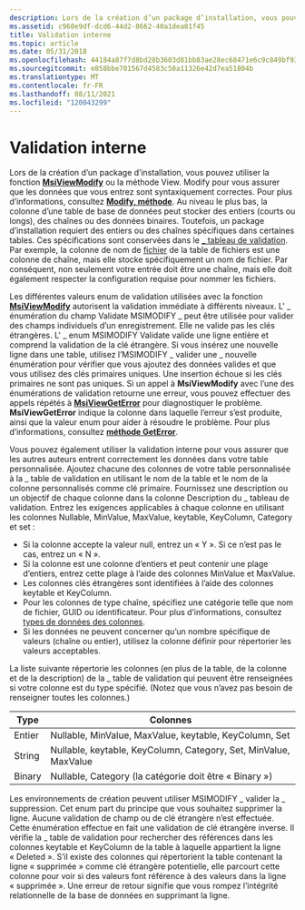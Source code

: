 ```yaml
---
description: Lors de la création d’un package d’installation, vous pouvez utiliser la fonction MsiViewModify ou la méthode View. Modify pour vous assurer que les données que vous entrez sont syntaxiquement correctes.
ms.assetid: c960e9df-dcd6-44d2-8662-40a1dea81f45
title: Validation interne
ms.topic: article
ms.date: 05/31/2018
ms.openlocfilehash: 44184a87f7d8bd28b3603d81bb83ae28ec68471e6c9c849bf9322dc5e968c886
ms.sourcegitcommit: e858bbe701567d4583c50a11326e42d7ea51804b
ms.translationtype: MT
ms.contentlocale: fr-FR
ms.lasthandoff: 08/11/2021
ms.locfileid: "120043299"
---
```

# <a name="internal-validation"></a>Validation interne

Lors de la création d’un package d’installation, vous pouvez utiliser la fonction [**MsiViewModify**](/windows/desktop/api/Msiquery/nf-msiquery-msiviewmodify) ou la méthode View. Modify pour vous assurer que les données que vous entrez sont syntaxiquement correctes. Pour plus d’informations, consultez [**Modify, méthode**](view-modify.md). Au niveau le plus bas, la colonne d’une table de base de données peut stocker des entiers (courts ou longs), des chaînes ou des données binaires. Toutefois, un package d’installation requiert des entiers ou des chaînes spécifiques dans certaines tables. Ces spécifications sont conservées dans le [ \_ tableau de validation](-validation-table.md). Par exemple, la colonne de nom de [fichier](file-table.md) de la table de fichiers est une colonne de chaîne, mais elle stocke spécifiquement un nom de fichier. Par conséquent, non seulement votre entrée doit être une chaîne, mais elle doit également respecter la configuration requise pour nommer les fichiers.

Les différentes valeurs enum de validation utilisées avec la fonction [**MsiViewModify**](/windows/desktop/api/Msiquery/nf-msiquery-msiviewmodify) autorisent la validation immédiate à différents niveaux. L' \_ énumération du champ Validate MSIMODIFY \_ peut être utilisée pour valider des champs individuels d’un enregistrement. Elle ne valide pas les clés étrangères. L' \_ enum MSIMODIFY Validate valide une ligne entière et comprend la validation de la clé étrangère. Si vous insérez une nouvelle ligne dans une table, utilisez l’MSIMODIFY \_ valider une \_ nouvelle énumération pour vérifier que vous ajoutez des données valides et que vous utilisez des clés primaires uniques. Une insertion échoue si les clés primaires ne sont pas uniques. Si un appel à **MsiViewModify** avec l’une des énumérations de validation retourne une erreur, vous pouvez effectuer des appels répétés à [**MsiViewGetError**](/windows/desktop/api/Msiquery/nf-msiquery-msiviewgeterrora) pour diagnostiquer le problème. **MsiViewGetError** indique la colonne dans laquelle l’erreur s’est produite, ainsi que la valeur enum pour aider à résoudre le problème. Pour plus d’informations, consultez [**méthode GetError**](view-geterror.md).

Vous pouvez également utiliser la validation interne pour vous assurer que les autres auteurs entrent correctement les données dans votre table personnalisée. Ajoutez chacune des colonnes de votre table personnalisée à la \_ table de validation en utilisant le nom de la table et le nom de la colonne personnalisés comme clé primaire. Fournissez une description ou un objectif de chaque colonne dans la colonne Description du \_ tableau de validation. Entrez les exigences applicables à chaque colonne en utilisant les colonnes Nullable, MinValue, MaxValue, keytable, KeyColumn, Category et set :

-   Si la colonne accepte la valeur null, entrez un « Y ». Si ce n’est pas le cas, entrez un « N ».
-   Si la colonne est une colonne d’entiers et peut contenir une plage d’entiers, entrez cette plage à l’aide des colonnes MinValue et MaxValue.
-   Les colonnes clés étrangères sont identifiées à l’aide des colonnes keytable et KeyColumn.
-   Pour les colonnes de type chaîne, spécifiez une catégorie telle que nom de fichier, GUID ou identificateur. Pour plus d’informations, consultez [types de données des colonnes](column-data-types.md).
-   Si les données ne peuvent concerner qu’un nombre spécifique de valeurs (chaîne ou entier), utilisez la colonne définir pour répertorier les valeurs acceptables.

La liste suivante répertorie les colonnes (en plus de la table, de la colonne et de la description) de la \_ table de validation qui peuvent être renseignées si votre colonne est du type spécifié. (Notez que vous n’avez pas besoin de renseigner toutes les colonnes.)



| Type    | Colonnes                                                          |
|---------|------------------------------------------------------------------|
| Entier | Nullable, MinValue, MaxValue, keytable, KeyColumn, Set           |
| String  | Nullable, keytable, KeyColumn, Category, Set, MinValue, MaxValue |
| Binary  | Nullable, Category (la catégorie doit être « Binary »)                   |



 

Les environnements de création peuvent utiliser MSIMODIFY \_ valider la \_ suppression. Cet enum part du principe que vous souhaitez supprimer la ligne. Aucune validation de champ ou de clé étrangère n’est effectuée. Cette énumération effectue en fait une validation de clé étrangère inverse. Il vérifie la \_ table de validation pour rechercher des références dans les colonnes keytable et KeyColumn de la table à laquelle appartient la ligne « Deleted ». S’il existe des colonnes qui répertorient la table contenant la ligne « supprimée » comme clé étrangère potentielle, elle parcourt cette colonne pour voir si des valeurs font référence à des valeurs dans la ligne « supprimée ». Une erreur de retour signifie que vous rompez l’intégrité relationnelle de la base de données en supprimant la ligne.

 

 



